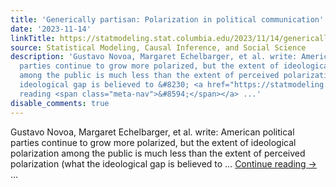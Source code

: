 ```yaml
---
title: 'Generically partisan: Polarization in political communication'
date: '2023-11-14'
linkTitle: https://statmodeling.stat.columbia.edu/2023/11/14/generically-partisan-polarization-in-political-communication/
source: Statistical Modeling, Causal Inference, and Social Science
description: 'Gustavo Novoa, Margaret Echelbarger, et al. write: American political
  parties continue to grow more polarized, but the extent of ideological polarization
  among the public is much less than the extent of perceived polarization (what the
  ideological gap is believed to &#8230; <a href="https://statmodeling.stat.columbia.edu/2023/11/14/generically-partisan-polarization-in-political-communication/">Continue
  reading <span class="meta-nav">&#8594;</span></a> ...'
disable_comments: true
---
```

Gustavo Novoa, Margaret Echelbarger, et al. write: American political parties continue to grow more polarized, but the extent of ideological polarization among the public is much less than the extent of perceived polarization (what the ideological gap is believed to &#8230; <a href="https://statmodeling.stat.columbia.edu/2023/11/14/generically-partisan-polarization-in-political-communication/">Continue reading <span class="meta-nav">&#8594;</span></a> ...